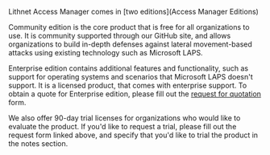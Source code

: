 Lithnet Access Manager comes in [two editions](Access Manager Editions)

Community edition is the core product that is free for all organizations to use. It is community supported through our GitHub site, and allows organizations to build in-depth defenses against lateral movement-based attacks using existing technology such as Microsoft LAPS. 

Enterprise edition contains additional features and functionality, such as support for operating systems and scenarios that Microsoft LAPS doesn't support. It is a licensed product, that comes with enterprise support. To obtain a quote for Enterprise edition, please fill out the [request for quotation](https://lithnet.io/access-manager/request-a-quote) form.

We also offer 90-day trial licenses for organizations who would like to evaluate the product. If you'd like to request a trial, please fill out the request form linked above, and specify that you'd like to trial the product in the notes section.
